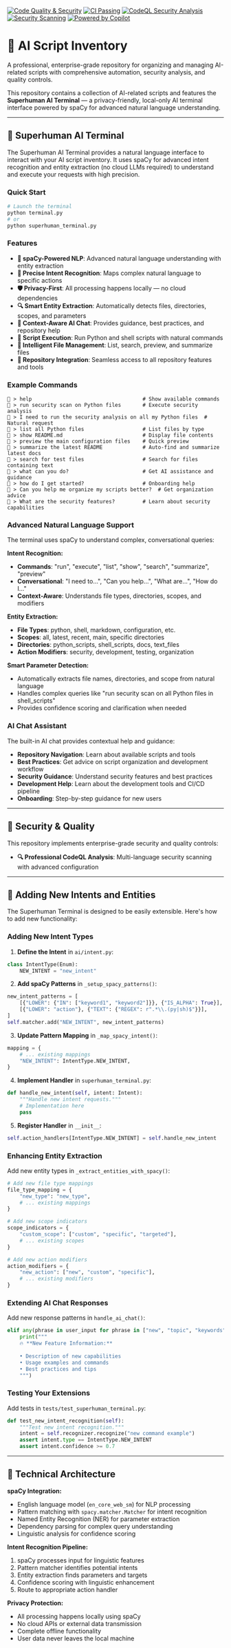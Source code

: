 [![Code Quality & Security](https://github.com/JLWard429/ai-script-inventory-/actions/workflows/code-quality.yml/badge.svg)](https://github.com/JLWard429/ai-script-inventory-/actions/workflows/code-quality.yml)
[![CI Passing](https://github.com/JLWard429/ai-script-inventory-/actions/workflows/ci-cd.yml/badge.svg)](https://github.com/JLWard429/ai-script-inventory-/actions)
[![CodeQL Security Analysis](https://github.com/JLWard429/ai-script-inventory-/actions/workflows/codeql.yml/badge.svg)](https://github.com/JLWard429/ai-script-inventory-/security/code-scanning)
[![Security Scanning](https://github.com/JLWard429/ai-script-inventory-/actions/workflows/dependency-scan.yml/badge.svg)](https://github.com/JLWard429/ai-script-inventory-/actions)
[![Powered by Copilot](https://img.shields.io/badge/powered%20by-copilot-blue?logo=github)](https://github.com/features/copilot)

# 🤖 AI Script Inventory

A professional, enterprise-grade repository for organizing and managing AI-related scripts with comprehensive automation, security analysis, and quality controls.

This repository contains a collection of AI-related scripts and features the **Superhuman AI Terminal** — a privacy-friendly, local-only AI terminal interface powered by spaCy for advanced natural language understanding.

---

## 🚀 Superhuman AI Terminal

The Superhuman AI Terminal provides a natural language interface to interact with your AI script inventory. It uses spaCy for advanced intent recognition and entity extraction (no cloud LLMs required) to understand and execute your requests with high precision.

### Quick Start

```bash
# Launch the terminal
python terminal.py
# or
python superhuman_terminal.py
```

### Features

- **🧠 spaCy-Powered NLP**: Advanced natural language understanding with entity extraction
- **🎯 Precise Intent Recognition**: Maps complex natural language to specific actions
- **🛡️ Privacy-First**: All processing happens locally — no cloud dependencies
- **🔍 Smart Entity Extraction**: Automatically detects files, directories, scopes, and parameters
- **💬 Context-Aware AI Chat**: Provides guidance, best practices, and repository help
- **🚀 Script Execution**: Run Python and shell scripts with natural commands
- **📁 Intelligent File Management**: List, search, preview, and summarize files
- **🔧 Repository Integration**: Seamless access to all repository features and tools

### Example Commands

```
🤖 > help                                    # Show available commands
🤖 > run security scan on Python files       # Execute security analysis  
🤖 > I need to run the security analysis on all my Python files  # Natural request
🤖 > list all Python files                   # List files by type
🤖 > show README.md                          # Display file contents
🤖 > preview the main configuration files    # Quick preview
🤖 > summarize the latest README             # Auto-find and summarize latest docs
🤖 > search for test files                   # Search for files containing text
🤖 > what can you do?                        # Get AI assistance and guidance
🤖 > how do I get started?                   # Onboarding help
🤖 > Can you help me organize my scripts better?  # Get organization advice
🤖 > What are the security features?         # Learn about security capabilities
```

### Advanced Natural Language Support

The terminal uses spaCy to understand complex, conversational queries:

**Intent Recognition:**
- **Commands**: "run", "execute", "list", "show", "search", "summarize", "preview"
- **Conversational**: "I need to...", "Can you help...", "What are...", "How do I..."
- **Context-Aware**: Understands file types, directories, scopes, and modifiers

**Entity Extraction:**
- **File Types**: python, shell, markdown, configuration, etc.
- **Scopes**: all, latest, recent, main, specific directories
- **Directories**: python_scripts, shell_scripts, docs, text_files
- **Action Modifiers**: security, development, testing, organization

**Smart Parameter Detection:**
- Automatically extracts file names, directories, and scope from natural language
- Handles complex queries like "run security scan on all Python files in shell_scripts"
- Provides confidence scoring and clarification when needed

### AI Chat Assistant

The built-in AI chat provides contextual help and guidance:

- **Repository Navigation**: Learn about available scripts and tools
- **Best Practices**: Get advice on script organization and development workflow
- **Security Guidance**: Understand security features and best practices  
- **Development Help**: Learn about the development tools and CI/CD pipeline
- **Onboarding**: Step-by-step guidance for new users

---

## 🔐 Security & Quality

This repository implements enterprise-grade security and quality controls:

- **🔍 Professional CodeQL Analysis**: Multi-language security scanning with advanced configuration

---

## 🧠 Adding New Intents and Entities

The Superhuman Terminal is designed to be easily extensible. Here's how to add new functionality:

### Adding New Intent Types

1. **Define the Intent** in `ai/intent.py`:
```python
class IntentType(Enum):
    NEW_INTENT = "new_intent"
```

2. **Add spaCy Patterns** in `_setup_spacy_patterns()`:
```python
new_intent_patterns = [
    [{"LOWER": {"IN": ["keyword1", "keyword2"]}}, {"IS_ALPHA": True}],
    [{"LOWER": "action"}, {"TEXT": {"REGEX": r".*\\.(py|sh)$"}}],
]
self.matcher.add("NEW_INTENT", new_intent_patterns)
```

3. **Update Pattern Mapping** in `_map_spacy_intent()`:
```python
mapping = {
    # ... existing mappings
    "NEW_INTENT": IntentType.NEW_INTENT,
}
```

4. **Implement Handler** in `superhuman_terminal.py`:
```python
def handle_new_intent(self, intent: Intent):
    """Handle new intent requests."""
    # Implementation here
    pass
```

5. **Register Handler** in `__init__`:
```python
self.action_handlers[IntentType.NEW_INTENT] = self.handle_new_intent
```

### Enhancing Entity Extraction

Add new entity types in `_extract_entities_with_spacy()`:

```python
# Add new file type mappings
file_type_mapping = {
    "new_type": "new_type",
    # ... existing mappings
}

# Add new scope indicators
scope_indicators = {
    "custom_scope": ["custom", "specific", "targeted"],
    # ... existing scopes
}

# Add new action modifiers
action_modifiers = {
    "new_action": ["new", "custom", "specific"],
    # ... existing modifiers
}
```

### Extending AI Chat Responses

Add new response patterns in `handle_ai_chat()`:

```python
elif any(phrase in user_input for phrase in ["new", "topic", "keywords"]):
    print("""
    🔥 **New Feature Information:**
    
    • Description of new capabilities
    • Usage examples and commands
    • Best practices and tips
    """)
```

### Testing Your Extensions

Add tests in `tests/test_superhuman_terminal.py`:

```python
def test_new_intent_recognition(self):
    """Test new intent recognition."""
    intent = self.recognizer.recognize("new command example")
    assert intent.type == IntentType.NEW_INTENT
    assert intent.confidence >= 0.7
```

---

## 🔧 Technical Architecture

**spaCy Integration:**
- English language model (`en_core_web_sm`) for NLP processing
- Pattern matching with `spacy.matcher.Matcher` for intent recognition
- Named Entity Recognition (NER) for parameter extraction
- Dependency parsing for complex query understanding
- Linguistic analysis for confidence scoring

**Intent Recognition Pipeline:**
1. spaCy processes input for linguistic features
2. Pattern matcher identifies potential intents
3. Entity extraction finds parameters and targets
4. Confidence scoring with linguistic enhancement
5. Route to appropriate action handler

**Privacy Protection:**
- All processing happens locally using spaCy
- No cloud APIs or external data transmission
- Complete offline functionality
- User data never leaves the local machine